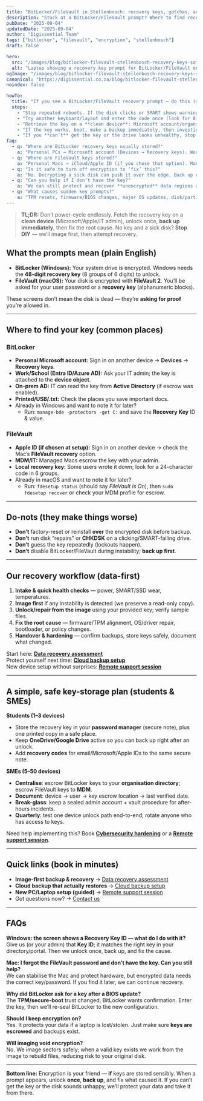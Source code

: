 ```yaml
---
title: "BitLocker/FileVault in Stellenbosch: recovery keys, gotchas, and a safe storage plan"
description: "Stuck at a BitLocker/FileVault prompt? Where to find recovery keys, what NOT to do, our data-safe workflow, and how students/SMEs should store keys."
pubDate: "2025-09-04"
updatedDate: "2025-09-04"
author: "Digissential Team"
tags: ["bitlocker", "filevault", "encryption", "stellenbosch"]
draft: false

hero:
  src: "/images/blog/bitlocker-filevault-stellenbosch-recovery-keys-safe-storage/hero.webp"
  alt: "Laptop showing a recovery key prompt for BitLocker/FileVault on a technician’s bench in Stellenbosch"
ogImage: "/images/blog/bitlocker-filevault-stellenbosch-recovery-keys-safe-storage/og-1200x630.jpg"
canonical: "https://digissential.co.za/blog/bitlocker-filevault-stellenbosch-recovery-keys-safe-storage/"
noindex: false

howTo:
  title: "If you see a BitLocker/FileVault recovery prompt — do this (data-safe order)"
  steps:
    - "Stop repeated reboots. If the disk clicks or SMART shows warnings, power off and book imaging — each boot can worsen damage."
    - "Try another keyboard/layout and enter the code once (look for 8-group or 6-group formatting). Don’t guess repeatedly."
    - "Retrieve the key on a **clean device**: Microsoft account/organisation portal for BitLocker; Apple ID/MDM for FileVault (details below)."
    - "If the key works, boot, make a backup immediately, then investigate why recovery was required (firmware/TPM/secure-boot changes, OS updates)."
    - "If you **can’t** get the key or the drive looks unhealthy, stop DIY. We’ll image first, then attempt unlock/recovery from the image."
faq:
  - q: "Where are BitLocker recovery keys usually stored?"
    a: "Personal PCs → Microsoft account (Devices → Recovery keys). Work/School → your organisation’s directory (device object). Domain PCs → Active Directory. Some users printed or saved a .txt during setup."
  - q: "Where are FileVault keys stored?"
    a: "Personal Macs → iCloud/Apple ID (if you chose that option). Managed Macs → your admin/MDM escrow. Some users set offline recovery keys; check your records."
  - q: "Is it safe to turn off encryption to ‘fix’ this?"
    a: "No. Decrypting a sick disk can push it over the edge. Back up or image first, then change encryption settings."
  - q: "Can you help if I don’t have the key?"
    a: "We can still protect and recover **unencrypted** data regions and attempt OS repair, but without a valid key, encrypted data remains inaccessible by design."
  - q: "What causes sudden key prompts?"
    a: "TPM resets, firmware/BIOS changes, major OS updates, disk/partition changes, or security policy updates. We’ll review recent changes after you’re booted."
---
```


> **TL;DR:** Don’t power-cycle endlessly. Fetch the recovery key on a **clean device** (Microsoft/Apple/IT admin), unlock once, **back up immediately**, then fix the root cause. No key and a sick disk? **Stop DIY** — we’ll image first, then attempt recovery.

## What the prompts mean (plain English)

- **BitLocker (Windows):** Your system drive is encrypted. Windows needs the **48-digit recovery key** (8 groups of 6 digits) to unlock.  
- **FileVault (macOS):** Your disk is encrypted with **FileVault 2**. You’ll be asked for your user password or a **recovery key** (alphanumeric blocks).

These screens don’t mean the disk is dead — they’re **asking for proof** you’re allowed in.

---

## Where to find your key (common places)

### BitLocker
- **Personal Microsoft account:** Sign in on another device → **Devices** → **Recovery keys**.  
- **Work/School (Entra ID/Azure AD):** Ask your IT admin; the key is attached to the **device object**.  
- **On-prem AD:** IT can read the key from **Active Directory** (if escrow was enabled).  
- **Printed/USB/.txt:** Check the places you save important docs.  
- Already in Windows and want to note it for later?  
  - Run: `manage-bde -protectors -get C:` and save the **Recovery Key** ID & value.

### FileVault
- **Apple ID (if chosen at setup):** Sign in on another device → check the Mac’s **FileVault recovery** option.  
- **MDM/IT:** Managed Macs escrow the key with your admin.  
- **Local recovery key:** Some users wrote it down; look for a 24-character code in 6 groups.  
- Already in macOS and want to note it for later?  
  - Run: `fdesetup status` (should say *FileVault is On*), then `sudo fdesetup recover` or check your MDM profile for escrow.

---

## Do-nots (they make things worse)

- **Don’t** factory-reset or reinstall **over** the encrypted disk before backup.  
- **Don’t** run disk “repairs” or **CHKDSK** on a clicking/SMART-failing drive.  
- **Don’t** guess the key repeatedly (lockouts happen).  
- **Don’t** disable BitLocker/FileVault during instability; **back up first**.

---

## Our recovery workflow (data-first)

1) **Intake & quick health checks** — power, SMART/SSD wear, temperatures.  
2) **Image first** if any instability is detected (we preserve a read-only copy).  
3) **Unlock/repair from the image** using your provided key; verify sample files.  
4) **Fix the root cause** — firmware/TPM alignment, OS/driver repair, bootloader, or policy changes.  
5) **Handover & hardening** — confirm backups, store keys safely, document what changed.

Start here: **[Data recovery assessment](/services/data-recovery-simple-logical/)**  
Protect yourself next time: **[Cloud backup setup](/services/cloud-backup-setup/)**  
New device setup without surprises: **[Remote support session](/services/remote-support-setup/)**

---

## A simple, safe key-storage plan (students & SMEs)

**Students (1–3 devices)**
- Store the recovery key in your **password manager** (secure note), plus one printed copy in a safe place.  
- Keep **OneDrive/Google Drive** active so you can back up right after an unlock.  
- Add **recovery codes** for email/Microsoft/Apple IDs to the same secure note.

**SMEs (5–50 devices)**
- **Centralise**: escrow BitLocker keys to your **organisation directory**; escrow FileVault keys to **MDM**.  
- **Document**: device → user → key escrow location → last verified date.  
- **Break-glass**: keep a sealed admin account + vault procedure for after-hours incidents.  
- **Quarterly**: test one device unlock path end-to-end; rotate anyone who has access to keys.

Need help implementing this? Book **[Cybersecurity hardening](/services/cybersecurity-hardening/)** or a **[Remote support session](/services/remote-support-setup/)**.

---

## Quick links (book in minutes)

- **Image-first backup & recovery** → [Data recovery assessment](/services/data-recovery-simple-logical/)  
- **Cloud backup that actually restores** → [Cloud backup setup](/services/cloud-backup-setup/)  
- **New PC/Laptop setup (guided)** → [Remote support session](/services/remote-support-setup/)  
- Got questions now? → [Contact us](/contact/)

---

## FAQs

**Windows: the screen shows a Recovery Key ID — what do I do with it?**  
Give us (or your admin) that **Key ID**; it matches the right key in your directory/portal. Then we unlock once, back up, and fix the cause.

**Mac: I forgot the FileVault password and don’t have the key. Can you still help?**  
We can stabilise the Mac and protect hardware, but encrypted data needs the correct key/password. If you find it later, we can continue recovery.

**Why did BitLocker ask for a key after a BIOS update?**  
The **TPM/secure-boot** trust changed; BitLocker wants confirmation. Enter the key, then we’ll re-seal BitLocker to the new configuration.

**Should I keep encryption on?**  
Yes. It protects your data if a laptop is lost/stolen. Just make sure **keys are escrowed** and backups exist.

**Will imaging void encryption?**  
No. We image sectors safely; when a valid key exists we work from the image to rebuild files, reducing risk to your original disk.

---

**Bottom line:** Encryption is your friend — **if** keys are stored sensibly. When a prompt appears, unlock **once**, **back up**, and fix what caused it. If you can’t get the key or the disk sounds unhappy, we’ll protect your data and take it from there.
